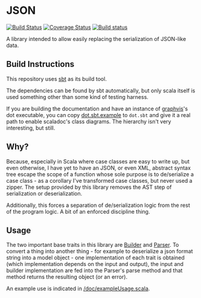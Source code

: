 # JSON
[![Build Status](https://travis-ci.org/rayrobdod/json.svg?branch=master)](https://travis-ci.org/rayrobdod/json)
[![Coverage Status](https://coveralls.io/repos/rayrobdod/json/badge.svg?branch=master)](https://coveralls.io/r/rayrobdod/json?branch=master)
[![Build status](https://ci.appveyor.com/api/projects/status/091ba0yf3lcxscst/branch/master?svg=true)](https://ci.appveyor.com/project/rayrobdod/json/branch/master)

A library intended to allow easily replacing the serialization of JSON-like data.

## Build Instructions
This repository uses [sbt](http://www.scala-sbt.org/) as its build tool.

The dependencies can be found by sbt automatically, but only scala itself is
used something other than some kind of testing harness.

If you are building the documentation and have an instance of
[graphvis](http://www.graphviz.org/)'s dot executable, you can copy
[dot.sbt.example](dot.sbt.example) to `dot.sbt` and give it a real path to
enable scaladoc's class diagrams. The hierarchy isn't very interesting, but
still.

## Why?

Because, especially in Scala where case classes are easy to write up, but even
otherwise, I have yet to have an JSON, or even XML, abstract syntax tree escape
the scope of a function whose sole purpose is to de/serialize a case class - as
a corollary I've transformed case classes, but never used a zipper. The setup
provided by this library removes the AST step of serialization or
deserialization.

Additionally, this forces a separation of de/serialization logic from the rest
of the program logic. A bit of an enforced discipline thing.

## Usage

The two important base traits in this library are
[Builder](src/main/scala/com/rayrobdod/json/builder/Builder.scala) and [Parser](src/main/scala/com/rayrobdod/json/parser/Parser.scala).
To convert a thing into another thing - for example to deserialize a json format
string into a model object - one implementation of each trait is obtained (which
implementation depends on the input and output), the input and builder implementation
are fed into the Parser's parse method and
that method returns the resulting object (or an error).


An example use is indicated in [/doc/exampleUsage.scala](doc/exampleUsage.scala).

